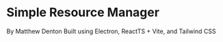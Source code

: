 # Simple Resource Manager

By Matthew Denton
Built using Electron, ReactTS + Vite, and Tailwind CSS
